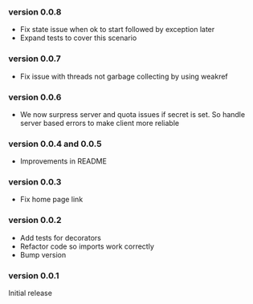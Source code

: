 ### version 0.0.8
* Fix state issue when ok to start followed by exception later
* Expand tests to cover this scenario
### version 0.0.7
* Fix issue with threads not garbage collecting by using weakref
### version 0.0.6
* We now surpress server and quota issues if secret is set. So handle server based errors to make client more reliable
### version 0.0.4 and 0.0.5
* Improvements in README
### version 0.0.3
* Fix home page link
### version 0.0.2
* Add tests for decorators
* Refactor code so imports work correctly
* Bump version
### version 0.0.1
Initial release